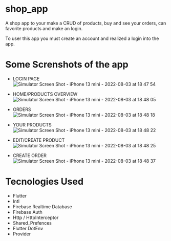 # shop_app

A shop app to your make a CRUD of products, buy and see your orders, can favorite products and make an login.

To user this app you must create an account and realized a login into the app.

# Some Screnshots of the app

* LOGIN PAGE
![Simulator Screen Shot - iPhone 13 mini - 2022-08-03 at 18 47 54](https://user-images.githubusercontent.com/36882198/182718917-771ef55e-4a9a-4356-8ec1-3d68cb06a9eb.png)

* HOME/PRODUCTS OVERVIEW
![Simulator Screen Shot - iPhone 13 mini - 2022-08-03 at 18 48 05](https://user-images.githubusercontent.com/36882198/182718962-9e8f953d-192a-4476-9f2b-aa3a5bfc87e8.png)

* ORDERS
![Simulator Screen Shot - iPhone 13 mini - 2022-08-03 at 18 48 18](https://user-images.githubusercontent.com/36882198/182719012-b2c0fb3f-fa8b-4aa3-bed3-112c705ad1a0.png)

* YOUR PRODUCTS
![Simulator Screen Shot - iPhone 13 mini - 2022-08-03 at 18 48 22](https://user-images.githubusercontent.com/36882198/182719034-8cb05efd-b131-48bc-9ae2-5b79b480ca44.png)

* EDIT/CREATE PRODUCT
![Simulator Screen Shot - iPhone 13 mini - 2022-08-03 at 18 48 25](https://user-images.githubusercontent.com/36882198/182719111-ac7ad9a0-2850-4bc9-bcac-9a5ed26e0249.png)

* CREATE ORDER
![Simulator Screen Shot - iPhone 13 mini - 2022-08-03 at 18 48 37](https://user-images.githubusercontent.com/36882198/182719162-0b603da3-f4f7-480d-b7a9-838b32f35b17.png)


# Tecnologies Used

* Flutter
* Intl
* Firebase Realtime Database
* Firebase Auth
* Http / HttpInterceptor
* Shared_Prefences
* Flutter DotEnv
* Provider


